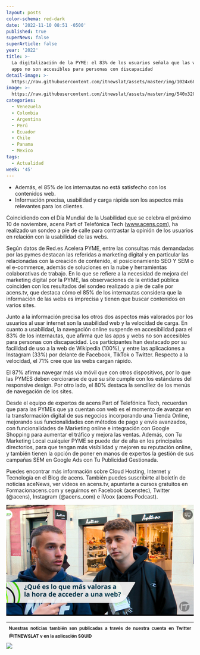 ```yaml
---
layout: posts
color-schema: red-dark
date: '2022-11-10 08:51 -0500'
published: true
superNews: false
superArticle: false
year: '2022'
title: >-
  La digitalización de la PYME: el 83% de los usuarios señala que las webs y
  apps no son accesibles para personas con discapacidad
detail-image: >-
  https://raw.githubusercontent.com/itnewslat/assets/master/img/1024x680/entrevista-web-g.jpg
image: >-
  https://raw.githubusercontent.com/itnewslat/assets/master/img/540x320/entrevista-web-p.jpg
categories:
  - Venezuela
  - Colombia
  - Argentina
  - Perú
  - Ecuador
  - Chile
  - Panama
  - Mexico
tags:
  - Actualidad
week: '45'
---
```

- Además, el 85% de los internautas no está satisfecho con los contenidos web.
- Información precisa, usabilidad y carga rápida son los aspectos más relevantes para los clientes.

Coincidiendo con el Día Mundial de la Usabilidad que se celebra el próximo 10 de noviembre, acens Part of Telefónica Tech (www.acens.com), ha realizado un sondeo a pie de calle para contrastar la opinión de los usuarios en relación con la usabilidad de las webs. 
 
Según datos de Red.es Acelera PYME, entre las consultas más demandadas por las pymes destacan las referidas a marketing digital y en particular las relacionadas con la creación de contenido, el posicionamiento SEO Y SEM o el e-commerce, además de soluciones en la nube y herramientas colaborativas de trabajo. En lo que se refiere a la necesidad de mejora del marketing digital por la PYME, las observaciones de la entidad pública coinciden con los resultados del sondeo realizado a pie de calle por acens.tv, que destaca cómo el 85% de los internautas considera que la información de las webs es imprecisa y tienen que buscar contenidos en varios sites.
 
Junto a la información precisa los otros dos aspectos más valorados por los usuarios al usar internet son la usabilidad web y la velocidad de carga. En cuanto a usabilidad, la navegación online suspende en accesibilidad para el 83% de los internautas, que afirma que las apps y webs no son accesibles para personas con discapacidad. Los participantes han destacado por su facilidad de uso a la web de Wikipedia (100%), y entre las aplicaciones a Instagram (33%) por delante de Facebook, TikTok o Twitter. Respecto a la velocidad, el 71% cree que las webs cargan rápido.
 
El 87% afirma navegar más vía móvil que con otros dispositivos, por lo que las PYMES deben cerciorarse de que su site cumple con los estándares del responsive design. Por otro lado, el 80% destaca la sencillez de los menús de navegación de los sites.
 
Desde el equipo de expertos de acens Part of Telefónica Tech, recuerdan que para las PYMEs que ya cuentan con web es el momento de avanzar en la transformación digital de sus negocios incorporando una Tienda Online, mejorando sus funcionalidades con métodos de pago y envío avanzados, con funcionalidades de Marketing online e integración con Google Shopping para aumentar el tráfico y mejora las ventas. Además, con Tu Marketing Local cualquier PYME se puede dar de alta en los principales directorios, para que tengan más visibilidad y mejoren su reputación online, y también tienen la opción de poner en manos de expertos la gestión de sus campañas SEM en Google Ads con Tu Publicidad Gestionada.
 
Puedes encontrar más información sobre Cloud Hosting, Internet y Tecnología en el Blog de acens. También puedes suscribirte al boletín de noticias aceNews, ver vídeos en acens.tv, apuntarte a cursos gratuitos en Formacionacens.com y seguirnos en Facebook (acenstec), Twitter (@acens), Instagram (@acens_com) e iVoox (acens Podcast).

![](https://raw.githubusercontent.com/itnewslat/assets/master/img/540x320/entrevista-web-p.jpg)

<table style="height: 42px;" width="569">
<tbody>
<tr>
<td style="text-align: justify;"><sub><strong>Nuestras noticias también son publicadas a través de nuestra cuenta en Twitter <a href="https://twitter.com/itnewslat?lang=es">@ITNEWSLAT</a> y en la aplicación <a href="https://squidapp.co/en/">SQUID</a></strong></sub></td>
</tr>
</tbody>
</table>

<img src="https://tracker.metricool.com/c3po.jpg?hash=56f88a41e39ab42c063cc51676587a04"/>